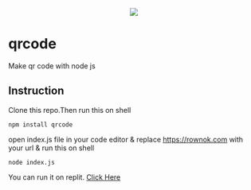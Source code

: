 <p align="center">
<img src="https://user-images.githubusercontent.com/116538785/216232331-9414fc36-ca15-4b24-acc5-c7ed6de1131f.png">
</p>

# qrcode
Make qr code with node js

## Instruction
Clone this repo.Then run this on shell
``` shell script
npm install qrcode
```
open index.js file in your code editor & replace https://rownok.com with your url & run this on shell
``` shell script
node index.js
```
You can run it on replit.
<a href="https://replit.com/@rownok860/qrcode?v=1">Click Here </a>
